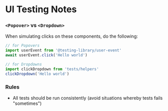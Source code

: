 # UI Testing Notes

### `<Popover>` vs `<Dropdown>`

When simulating clicks on these components, do the following:

```js
// for Popovers
import userEvent from '@testing-library/user-event'
await userEvent.click('Hello world')

// for Dropdowns
import clickDropdown from 'tests/helpers'
clickDropdown('Hello world')
```

### Rules

- All tests should be run consistently (avoid situations whereby tests fails "sometimes")
